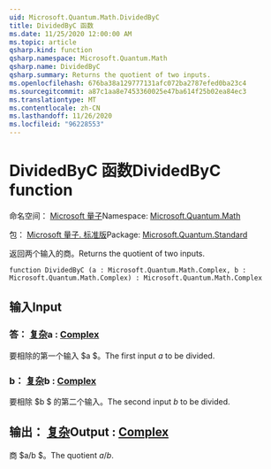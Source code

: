 ```yaml
---
uid: Microsoft.Quantum.Math.DividedByC
title: DividedByC 函数
ms.date: 11/25/2020 12:00:00 AM
ms.topic: article
qsharp.kind: function
qsharp.namespace: Microsoft.Quantum.Math
qsharp.name: DividedByC
qsharp.summary: Returns the quotient of two inputs.
ms.openlocfilehash: 676ba38a129777131afc072ba2787efed0ba23c4
ms.sourcegitcommit: a87c1aa8e7453360025e47ba614f25b02ea84ec3
ms.translationtype: MT
ms.contentlocale: zh-CN
ms.lasthandoff: 11/26/2020
ms.locfileid: "96228553"
---
```

# <a name="dividedbyc-function"></a><span data-ttu-id="d7616-102">DividedByC 函数</span><span class="sxs-lookup"><span data-stu-id="d7616-102">DividedByC function</span></span>

<span data-ttu-id="d7616-103">命名空间： [Microsoft 量子](xref:Microsoft.Quantum.Math)</span><span class="sxs-lookup"><span data-stu-id="d7616-103">Namespace: [Microsoft.Quantum.Math](xref:Microsoft.Quantum.Math)</span></span>

<span data-ttu-id="d7616-104">包： [Microsoft 量子. 标准版](https://nuget.org/packages/Microsoft.Quantum.Standard)</span><span class="sxs-lookup"><span data-stu-id="d7616-104">Package: [Microsoft.Quantum.Standard](https://nuget.org/packages/Microsoft.Quantum.Standard)</span></span>


<span data-ttu-id="d7616-105">返回两个输入的商。</span><span class="sxs-lookup"><span data-stu-id="d7616-105">Returns the quotient of two inputs.</span></span>

```qsharp
function DividedByC (a : Microsoft.Quantum.Math.Complex, b : Microsoft.Quantum.Math.Complex) : Microsoft.Quantum.Math.Complex
```


## <a name="input"></a><span data-ttu-id="d7616-106">输入</span><span class="sxs-lookup"><span data-stu-id="d7616-106">Input</span></span>

### <a name="a--complex"></a><span data-ttu-id="d7616-107">答： [复杂](xref:Microsoft.Quantum.Math.Complex)</span><span class="sxs-lookup"><span data-stu-id="d7616-107">a : [Complex](xref:Microsoft.Quantum.Math.Complex)</span></span>

<span data-ttu-id="d7616-108">要相除的第一个输入 $a $。</span><span class="sxs-lookup"><span data-stu-id="d7616-108">The first input $a$ to be divided.</span></span>


### <a name="b--complex"></a><span data-ttu-id="d7616-109">b： [复杂](xref:Microsoft.Quantum.Math.Complex)</span><span class="sxs-lookup"><span data-stu-id="d7616-109">b : [Complex](xref:Microsoft.Quantum.Math.Complex)</span></span>

<span data-ttu-id="d7616-110">要相除 $b $ 的第二个输入。</span><span class="sxs-lookup"><span data-stu-id="d7616-110">The second input $b$ to be divided.</span></span>



## <a name="output--complex"></a><span data-ttu-id="d7616-111">输出： [复杂](xref:Microsoft.Quantum.Math.Complex)</span><span class="sxs-lookup"><span data-stu-id="d7616-111">Output : [Complex](xref:Microsoft.Quantum.Math.Complex)</span></span>

<span data-ttu-id="d7616-112">商 $a/b $。</span><span class="sxs-lookup"><span data-stu-id="d7616-112">The quotient $a / b$.</span></span>